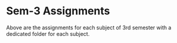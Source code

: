 # Sem-3 Assignments</h1>
Above are the assignments for each subject of 3rd semester with a dedicated folder for each subject.
